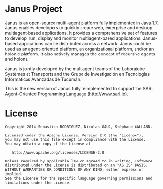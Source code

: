 
Janus Project
==============

Janus is an open-source multi-agent platform fully implemented in Java 1.7. 
Janus enables developers to quickly create web, enterprise and desktop multiagent-based applications. 
It provides a comprehensive set of features to develop, run, display and monitor multiagent-based applications. 
Janus-based applications can be distributed across a network. 
Janus could be used as an agent-oriented platform, an organizational platform, and/or an holonic platform. 
It also natively manages the concept of recursive agents and holons.
	
Janus is jointly developed by the multiagent teams of the Laboratoire Systèmes et Transports and the Grupo de Investigación en Tecnologías Informáticas Avanzadas de Tucumán.
	
This is the new version of Janus fully reimplemented to support the SARL Agent-Oriented Programming Language (http://www.sarl.io).
	

License
=======
    Copyright 2014 Sebastian RODRIGUEZ, Nicolas GAUD, Stéphane GALLAND.

    Licensed under the Apache License, Version 2.0 (the "License");
    you may not use this file except in compliance with the License.
    You may obtain a copy of the License at

       http://www.apache.org/licenses/LICENSE-2.0

    Unless required by applicable law or agreed to in writing, software
    distributed under the License is distributed on an "AS IS" BASIS,
    WITHOUT WARRANTIES OR CONDITIONS OF ANY KIND, either express or implied.
    See the License for the specific language governing permissions and
    limitations under the License.

